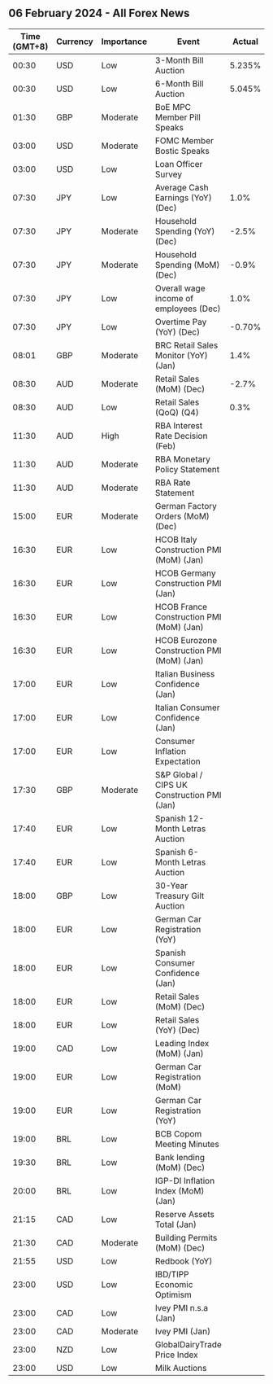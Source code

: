 ## 06 February 2024 - All Forex News

| Time (GMT+8) | Currency | Importance | Event | Actual | Forecast | Previous |
|------|----------|------------|-------|--------|----------|----------|
| 00:30 | USD | Low | 3-Month Bill Auction | 5.235% |  | 5.210% |
| 00:30 | USD | Low | 6-Month Bill Auction | 5.045% |  | 4.985% |
| 01:30 | GBP | Moderate | BoE MPC Member Pill Speaks |  |  |  |
| 03:00 | USD | Moderate | FOMC Member Bostic Speaks |  |  |  |
| 03:00 | USD | Low | Loan Officer Survey |  |  |  |
| 07:30 | JPY | Low | Average Cash Earnings (YoY) (Dec) | 1.0% | 1.3% | 0.2% |
| 07:30 | JPY | Moderate | Household Spending (YoY) (Dec) | -2.5% | -2.0% | -2.9% |
| 07:30 | JPY | Moderate | Household Spending (MoM) (Dec) | -0.9% | 0.2% | -1.0% |
| 07:30 | JPY | Low | Overall wage income of employees (Dec) | 1.0% |  | 0.7% |
| 07:30 | JPY | Low | Overtime Pay (YoY) (Dec) | -0.70% |  | 0.90% |
| 08:01 | GBP | Moderate | BRC Retail Sales Monitor (YoY) (Jan) | 1.4% | 1.2% | 1.9% |
| 08:30 | AUD | Moderate | Retail Sales (MoM) (Dec) | -2.7% | 0.1% | 1.6% |
| 08:30 | AUD | Low | Retail Sales (QoQ) (Q4) | 0.3% |  | -0.1% |
| 11:30 | AUD | High | RBA Interest Rate Decision (Feb) |  | 4.35% | 4.35% |
| 11:30 | AUD | Moderate | RBA Monetary Policy Statement |  |  |  |
| 11:30 | AUD | Moderate | RBA Rate Statement |  |  |  |
| 15:00 | EUR | Moderate | German Factory Orders (MoM) (Dec) |  | -0.1% | 0.3% |
| 16:30 | EUR | Low | HCOB Italy Construction PMI (MoM) (Jan) |  |  | 55.2 |
| 16:30 | EUR | Low | HCOB Germany Construction PMI (Jan) |  |  | 37.0 |
| 16:30 | EUR | Low | HCOB France Construction PMI (MoM) (Jan) |  |  | 42.6 |
| 16:30 | EUR | Low | HCOB Eurozone Construction PMI (MoM) (Jan) |  |  | 43.6 |
| 17:00 | EUR | Low | Italian Business Confidence (Jan) |  |  | 95.4 |
| 17:00 | EUR | Low | Italian Consumer Confidence (Jan) |  |  | 106.7 |
| 17:00 | EUR | Low | Consumer Inflation Expectation |  |  | 11.9 |
| 17:30 | GBP | Moderate | S&P Global / CIPS UK Construction PMI (Jan) |  | 47.2 | 46.8 |
| 17:40 | EUR | Low | Spanish 12-Month Letras Auction |  |  | 3.293% |
| 17:40 | EUR | Low | Spanish 6-Month Letras Auction |  |  | 3.580% |
| 18:00 | GBP | Low | 30-Year Treasury Gilt Auction |  |  | 4.430% |
| 18:00 | EUR | Low | German Car Registration (YoY) |  |  | -23.0% |
| 18:00 | EUR | Low | Spanish Consumer Confidence (Jan) |  |  | 77.6 |
| 18:00 | EUR | Low | Retail Sales (MoM) (Dec) |  | -0.9% | -0.3% |
| 18:00 | EUR | Low | Retail Sales (YoY) (Dec) |  | -0.9% | -1.1% |
| 19:00 | CAD | Low | Leading Index (MoM) (Jan) |  |  | 0.05% |
| 19:00 | EUR | Low | German Car Registration (MoM) |  |  | -1.6% |
| 19:00 | EUR | Low | German Car Registration (YoY) |  |  | -23.0% |
| 19:00 | BRL | Low | BCB Copom Meeting Minutes |  |  |  |
| 19:30 | BRL | Low | Bank lending (MoM) (Dec) |  |  | 0.9% |
| 20:00 | BRL | Low | IGP-DI Inflation Index (MoM) (Jan) |  |  | 0.64% |
| 21:15 | CAD | Low | Reserve Assets Total (Jan) |  |  | 118.3B |
| 21:30 | CAD | Moderate | Building Permits (MoM) (Dec) |  | 1.2% | -3.9% |
| 21:55 | USD | Low | Redbook (YoY) |  |  | 5.0% |
| 23:00 | USD | Low | IBD/TIPP Economic Optimism |  | 47.2 | 44.7 |
| 23:00 | CAD | Low | Ivey PMI n.s.a (Jan) |  |  | 43.7 |
| 23:00 | CAD | Moderate | Ivey PMI (Jan) |  | 55.0 | 56.3 |
| 23:00 | NZD | Low | GlobalDairyTrade Price Index |  |  | 2.3% |
| 23:00 | USD | Low | Milk Auctions |  |  | 3,493.0 |
